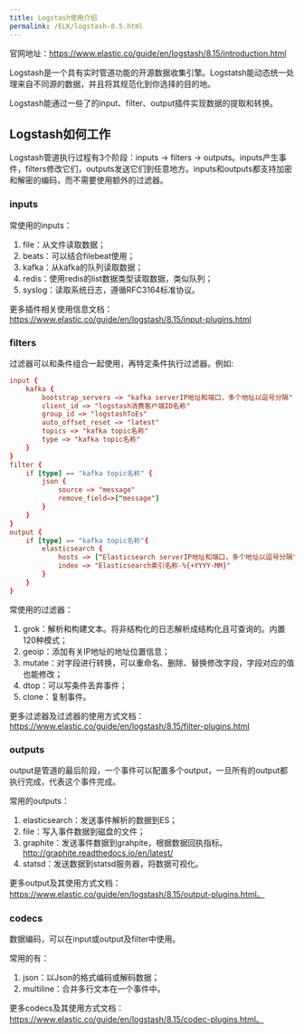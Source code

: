 ```yaml
---
title: Logstash使用介绍
permalink: /ELK/logstash-8.5.html
---
```


官网地址：https://www.elastic.co/guide/en/logstash/8.15/introduction.html

Logstash是一个具有实时管道功能的开源数据收集引擎。Logstatsh能动态统一处理来自不同源的数据，并且将其规范化到你选择的目的地。

Logstash能通过一些了的input、filter、output插件实现数据的提取和转换。



## Logstash如何工作

Logstash管道执行过程有3个阶段：inputs -> filters -> outputs。inputs产生事件，filters修改它们，outputs发送它们到任意地方。inputs和outputs都支持加密和解密的编码，而不需要使用额外的过滤器。



### inputs

常使用的inputs：

1. file：从文件读取数据；
2. beats：可以结合filebeat使用；
3. kafka：从kafka的队列读取数据；
4. redis：使用redis的list数据类型读取数据，类似队列；
5. syslog：读取系统日志，遵循RFC3164标准协议。

更多插件相关使用信息文档：https://www.elastic.co/guide/en/logstash/8.15/input-plugins.html



### filters

过滤器可以和条件组合一起使用，再特定条件执行过滤器。例如:

~~~pipeline.conf
input {
    kafka {
        bootstrap_servers => "kafka serverIP地址和端口，多个地址以逗号分隔"
        client_id => "logstash消费客户端ID名称"
        group_id => "logstashToEs"
        auto_offset_reset => "latest"
        topics => "kafka topic名称"
        type => "kafka topic名称"
    }
}
filter {
    if [type] == "kafka topic名称" {
        json {
            source => "message"
            remove_field=>["message"]
        }
    }
}
output {
    if [type] == "kafka topic名称"{
        elasticsearch {
            hosts => ["Elasticsearch serverIP地址和端口，多个地址以逗号分隔"]
            index => "Elasticsearch索引名称-%{+YYYY-MM}"
        }
    }
}

~~~

常使用的过滤器：

1. grok：解析和构建文本。将非结构化的日志解析成结构化且可查询的。内置120种模式；
2. geoip：添加有关IP地址的地址位置信息；
3. mutate：对字段进行转换，可以重命名、删除、替换修改字段，字段对应的值也能修改；
4. dtop：可以写条件丢弃事件；
5. clone：复制事件。

更多过滤器及过滤器的使用方式文档：https://www.elastic.co/guide/en/logstash/8.15/filter-plugins.html



### outputs

output是管道的最后阶段，一个事件可以配置多个output，一旦所有的output都执行完成，代表这个事件完成。

常用的outputs：

1. elasticsearch：发送事件解析的数据到ES；
2. file：写入事件数据到磁盘的文件；
3. graphite：发送事件数据到grahpite，根据数据回执指标。http://graphite.readthedocs.io/en/latest/
4. statsd：发送数据到statsd服务器，将数据可视化。

更多output及其使用方式文档：https://www.elastic.co/guide/en/logstash/8.15/output-plugins.html。



### codecs

数据编码，可以在input或output及filter中使用。

常用的有：

1. json：以Json的格式编码或解码数据；
2. multiline：合并多行文本在一个事件中。

更多codecs及其使用方式文档：https://www.elastic.co/guide/en/logstash/8.15/codec-plugins.html。



